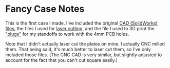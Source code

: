 # Fancy Case Notes

This is the first case I made. I've included the original [CAD (SolidWorks) files](CAD_files), the files I used for [laser cutting](laser_cutter_files), and the file I used to 3D print the ["plugs"](3Dprint_files/plug.STL) for my standoffs to work with the 4mm PCB holes.

Note that I didn't actually laser cut the plates on mine. I actually CNC milled them.  That being said, it's much better to laser cut them, so I've only included those files. (The CNC CAD is very similar, but slightly adjusted to account for the fact that you can't cut square easily.)